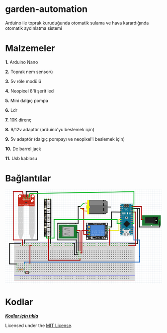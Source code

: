 # garden-automation
Arduino ile toprak kuruduğunda otomatik sulama ve hava karardığında otomatik aydınlatma sistemi

# Malzemeler

**1.** Arduino Nano
 
**2.** Toprak nem sensorü

**3.** 5v röle modülü

**4.** Neopixel 8'li şerit led

**5.** Mini dalgıç pompa

**6.** Ldr

**7.** 10K direnç

**8.** 9/12v adaptör (arduino'yu beslemek için)

**9.** 5v adaptör (dalgıç pompayı ve neopixel'i beslemek için)

**10.** Dc barrel jack

**11.** Usb kablosu

# Bağlantılar

<img src="images/connections.PNG">

# Kodlar

[***Kodlar için tıkla***](https://github.com/technomonkey-7/garden-automation/blob/master/files/garden-automation.ino)

Licensed under the [MIT License](https://github.com/technomonkey-7/garden-automation/blob/master/LICENSE).
